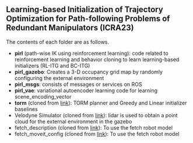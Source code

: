## Learning-based Initialization of Trajectory Optimization for Path-following Problems of Redundant Manipulators (ICRA23)
The contents of each folder are as follows.
- **pirl** (path-wise IK using reinforcement learning): code related to reinforcement learning and behavior cloning to learn learning-based initializers (RL-ITG and BC-ITG)
- **pirl_gazebo**: Creates a 3-D occupancy grid map by randomly configuring the external environment
- **pirl_msgs**: consists of messages or services on ROS
- **pirl_vae**: variational autoencoder learning code for learning scene_encoding_vector
- **torm** (cloned from [link](https://github.com/cheulkang/TORM)): TORM planner and Greedy and Linear initializer baselines
- Velodyne Simulator (cloned from [link](https://github.com/florianshkurti/velodyne_simulator)): lidar is used to obtain a point cloud for the external environment in the gazebo
- fetch_description (cloned from [link](https://github.com/ZebraDevs/fetch_ros)): To use the fetch robot model
- fetch_moveit_config (cloned from [link](https://github.com/ZebraDevs/fetch_ros)): To use the fetch robot model






















